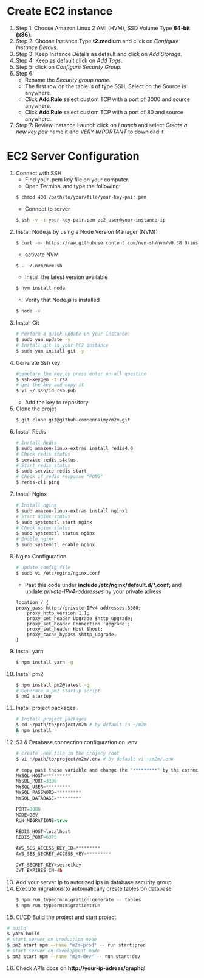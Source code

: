 # Create EC2 instance
1. Step 1: Choose Amazon Linux 2 AMI (HVM), SSD Volume Type **64-bit (x86)**.
2. Step 2: Choose Instance Type **t2.medium** and click on *Configure Instance Details*.
3. Step 3: Keep Instance Details as default and click on *Add Storage*.
4. Step 4: Keep as default click on *Add Tags*.
5. Step 5: click on *Configure Security Group*.
6. Step 6:
    - Rename the *Security group name*.
    - The first row on the table is of type SSH, Select on the Source is anywhere.
    - Click **Add Rule** select custom TCP with a port of 3000 and source anywhere.
    - Click **Add Rule** select custom TCP with a port of 80 and source anywhere.
7. Step 7: Review Instance Launch click on *Launch* and select *Create a new key pair* name it and *VERY IMPORTANT* to download it

# EC2 Server Configuration
1. Connect with SSH
    - Find your .pem key file on your computer.
    - Open Terminal and type the following:
    ```bash
    $ chmod 400 /path/to/your/file/your-key-pair.pem
    ```
    - Connect to server
    ```bash
    $ ssh -v -i your-key-pair.pem ec2-user@your-instance-ip
    ```
2. Install Node.js by using a Node Version Manager (NVM):
    ```bash
    $ curl -o- https://raw.githubusercontent.com/nvm-sh/nvm/v0.38.0/install.sh | bash
    ```
    - activate NVM
    ```bash
    $ . ~/.nvm/nvm.sh
    ```
    - Install the latest version available
    ```bash
    $ nvm install node
    ```
    - Verify that Node.js is installed
    ```bash
    $ node -v
    ```
3. Install Git
    ```bash
    # Perform a quick update on your instance:
    $ sudo yum update -y
    # Install git in your EC2 instance
    $ sudo yum install git -y
    ```
4. Generate Ssh key
    ```bash
    #genetare the key by press enter on all question
    $ ssh-keygen -t rsa
    # get the key and copy it
    $ vi ~/.ssh/id_rsa.pub
    ```
    - Add the key to repository
5. Clone the projet
    ```bash
    $ git clone git@github.com:ennaimy/m2m.git
    ```
6. Install Redis
    ```bash
    # Install Redis
    $ sudo amazon-linux-extras install redis4.0
    # Check redis status
    $ service redis status
    # Start redis status
    $ sudo service redis start
    # Check if redis response "PONG"
    $ redis-cli ping
    ```
7. Install Nginx
    ```bash
    # Install nginx
    $ sudo amazon-linux-extras install nginx1
    # Start nginx status
    $ sudo systemctl start nginx
    # Check nginx status
    $ sudo systemctl status nginx
    # Enable nginx
    $ sudo systemctl enable nginx
    ```
8. Nginx Configuration 
    ```bash
    # update config file
    $ sudo vi /etc/nginx/nginx.conf
    ```
    - Past this code under **include /etc/nginx/default.d/*.conf;** and update *private-IPv4-addresses* by your private adress
    ```
    location / {
    proxy_pass http://private-IPv4-addresses:8080;
        proxy_http_version 1.1;
        proxy_set_header Upgrade $http_upgrade;
        proxy_set_header Connection 'upgrade';
        proxy_set_header Host $host;
        proxy_cache_bypass $http_upgrade;
    }
    ```
9. Install yarn
    ```bash
    $ npm install yarn -g
    ```
10. Install pm2
    ```bash
    $ npm install pm2@latest -g
    # Generate a pm2 startup script
    $ pm2 startup
    ```
11. Install project packages
    ```bash
    # Install project packages
    $ cd ~/path/to/project/m2m # by default in ~/m2m
    & npm install
    ```
12. S3 & Database connection configuration on .env
    ```bash
    # create .env file in the projecy root
    $ vi ~/path/to/project/m2m/.env # by default vi ~/m2m/.env
    ```
    ``` javascript
    # copy past those variable and change the "*********" by the correct credential
    MYSQL_HOST=*********
    MYSQL_PORT=3306
    MYSQL_USER=*********
    MYSQL_PASSWORD=*********
    MYSQL_DATABASE=*********

    PORT=8080
    MODE=DEV
    RUN_MIGRATIONS=true

    REDIS_HOST=localhost
    REDIS_PORT=6379

    AWS_SES_ACCESS_KEY_ID=*********
    AWS_SES_SECRET_ACCESS_KEY=*********

    JWT_SECRET_KEY=secretkey
    JWT_EXPIRES_IN=4h
    ```
13. Add your server Ip to autorized Ips in database security group
14. Execute migrations to automatically create tables on database
    ```bash
    $ npm run typeorm:migration:generate -- tables
    $ npm run typeorm:migration:run
    ```
15. CI/CD
Build the project and start project
```bash
# build
$ yarn build
# start server on production mode
$ pm2 start npm --name "m2m-prod" -- run start:prod
# start server on development mode
$ pm2 start npm --name "m2m-dev" -- run start:dev
```
16. Check APIs docs on **http://your-ip-adress/graphql**

